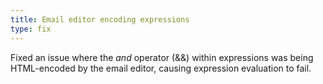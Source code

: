```yaml
---
title: Email editor encoding expressions
type: fix
---
```


Fixed an issue where the *and* operator (&&) within expressions was being HTML-encoded by the email editor, causing expression evaluation to fail.
